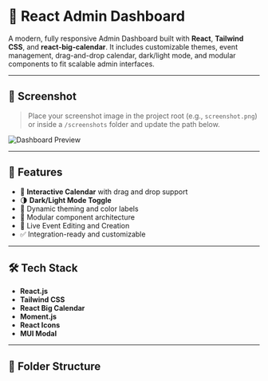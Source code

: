 # 🧠 React Admin Dashboard

A modern, fully responsive Admin Dashboard built with **React**, **Tailwind CSS**, and **react-big-calendar**. It includes customizable themes, event management, drag-and-drop calendar, dark/light mode, and modular components to fit scalable admin interfaces.

---

## 📸 Screenshot

> Place your screenshot image in the project root (e.g., `screenshot.png`) or inside a `/screenshots` folder and update the path below.

![Dashboard Preview](./ScreenShot475)

---

## 🚀 Features

- 📅 **Interactive Calendar** with drag and drop support
- 🌗 **Dark/Light Mode Toggle**
- 🎨 Dynamic theming and color labels
- 🧱 Modular component architecture
- 🔄 Live Event Editing and Creation
- ✅ Integration-ready and customizable

---

## 🛠️ Tech Stack

- **React.js**
- **Tailwind CSS**
- **React Big Calendar**
- **Moment.js**
- **React Icons**
- **MUI Modal**

---

## 📂 Folder Structure

